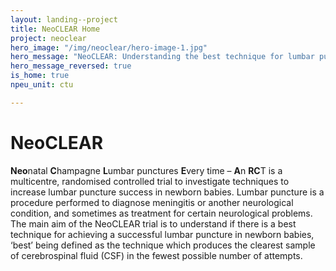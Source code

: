 ```yaml
---
layout: landing--project
title: NeoCLEAR Home
project: neoclear
hero_image: "/img/neoclear/hero-image-1.jpg"
hero_message: "NeoCLEAR: Understanding the best technique for lumbar puncture in newborn babies"
hero_message_reversed: true
is_home: true
npeu_unit: ctu

---
```

# NeoCLEAR
**Neo**natal **C**hampagne **L**umbar punctures **E**very time – **A**n **RC**T is a multicentre, randomised controlled trial to investigate techniques to increase lumbar puncture success in newborn babies. Lumbar puncture is a procedure performed to diagnose meningitis or another neurological condition, and sometimes as treatment for certain neurological problems. The main aim of the NeoCLEAR trial is to understand if there is a best technique for achieving a successful lumbar puncture in newborn babies, ‘best’ being defined as the technique which produces the clearest sample of cerebrospinal fluid (CSF) in the fewest possible number of attempts.
